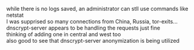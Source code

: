 while there is no logs saved, an administrator can stll use commands like netstat\
I was supprised so many connections from China, Russia, tor-exits...
dnscrypt-server appears to be handling the requests just fine\
thinking of adding one in central and west too\
also good to see that dnscrypt-server anonymization is being utilized
